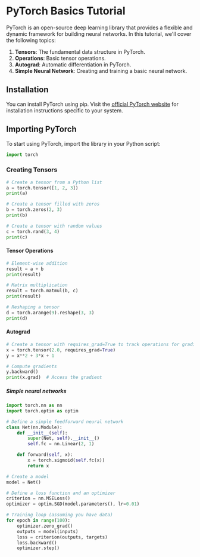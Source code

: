 # PyTorch Basics Tutorial

PyTorch is an open-source deep learning library that provides a flexible and dynamic framework for building neural networks. In this tutorial, we'll cover the following topics:

1. **Tensors**: The fundamental data structure in PyTorch.
2. **Operations**: Basic tensor operations.
3. **Autograd**: Automatic differentiation in PyTorch.
4. **Simple Neural Network**: Creating and training a basic neural network.

## Installation

You can install PyTorch using pip. Visit the [official PyTorch website](https://pytorch.org/get-started/locally/) for installation instructions specific to your system.

## Importing PyTorch

To start using PyTorch, import the library in your Python script:

```python
import torch
```
### Creating Tensors
```python
# Create a tensor from a Python list
a = torch.tensor([1, 2, 3])
print(a)

# Create a tensor filled with zeros
b = torch.zeros(2, 3)
print(b)

# Create a tensor with random values
c = torch.rand(3, 4)
print(c)
```
#### Tensor Operations
```python
# Element-wise addition
result = a + b
print(result)

# Matrix multiplication
result = torch.matmul(b, c)
print(result)

# Reshaping a tensor
d = torch.arange(9).reshape(3, 3)
print(d)
```
#### Autograd
```python
# Create a tensor with requires_grad=True to track operations for gradient computation
x = torch.tensor(2.0, requires_grad=True)
y = x**2 + 3*x + 1

# Compute gradients
y.backward()
print(x.grad)  # Access the gradient
```
##### Simple neural networks
```python
import torch.nn as nn
import torch.optim as optim

# Define a simple feedforward neural network
class Net(nn.Module):
    def __init__(self):
        super(Net, self).__init__()
        self.fc = nn.Linear(2, 1)

    def forward(self, x):
        x = torch.sigmoid(self.fc(x))
        return x

# Create a model
model = Net()

# Define a loss function and an optimizer
criterion = nn.MSELoss()
optimizer = optim.SGD(model.parameters(), lr=0.01)

# Training loop (assuming you have data)
for epoch in range(100):
    optimizer.zero_grad()
    outputs = model(inputs)
    loss = criterion(outputs, targets)
    loss.backward()
    optimizer.step()
```
